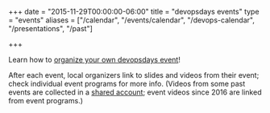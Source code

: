+++
date = "2015-11-29T00:00:00-06:00"
title = "devopsdays events"
type = "events"
aliases = ["/calendar", "/events/calendar", "/devops-calendar", "/presentations", "/past"]

+++

Learn how to [organize your own devopsdays event](/pages/organizing)!

After each event, local organizers link to slides and videos from their event; check individual event programs for more info. (Videos from some past events are collected in a [shared account](https://vimeo.com/devopsdays/albums); event videos since 2016 are linked from event programs.)
